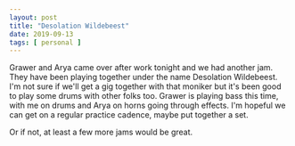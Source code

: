 ```yaml
---
layout: post
title: "Desolation Wildebeest"
date: 2019-09-13
tags: [ personal ]
---
```


Grawer and Arya came over after work tonight and we had another jam. They have been playing together under the name
Desolation Wildebeest. I'm not sure if we'll get a gig together with that moniker but it's been good to play some drums
with other folks too. Grawer is playing bass this time, with me on drums and Arya on horns going through effects. I'm
hopeful we can get on a regular practice cadence, maybe put together a set.

Or if not, at least a few more jams would be great.

